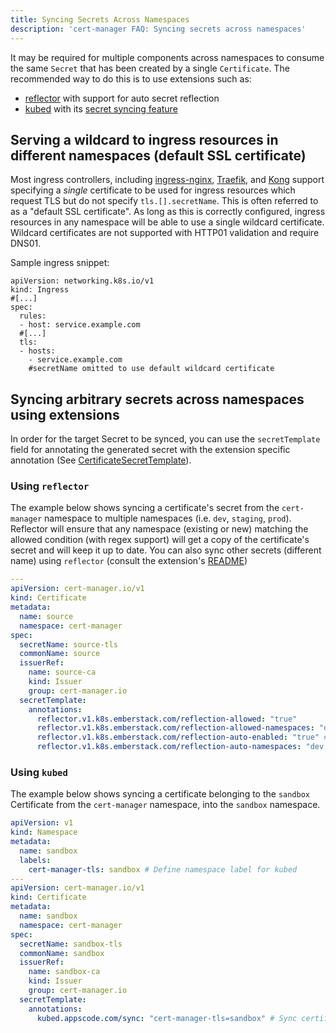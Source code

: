 ```yaml
---
title: Syncing Secrets Across Namespaces
description: 'cert-manager FAQ: Syncing secrets across namespaces'
---
```


It may be required for multiple components across namespaces to consume the same
`Secret` that has been created by a single `Certificate`. The recommended way to
do this is to use extensions such as:
  - [reflector](https://github.com/emberstack/kubernetes-reflector) with support
   for auto secret reflection
  - [kubed](https://github.com/appscode/kubed) with its 
  [secret syncing feature](https://appscode.com/products/kubed/v0.11.0/guides/config-syncer/intra-cluster/)

## Serving a wildcard to ingress resources in different namespaces (default SSL certificate)

Most ingress controllers, including [ingress-nginx](https://kubernetes.github.io/ingress-nginx/user-guide/tls/#default-ssl-certificate), [Traefik](https://docs.traefik.io/https/tls/#default-certificate), and [Kong](https://docs.konghq.com/2.0.x/configuration/#ssl_cert) support specifying a _single_ certificate to be used for ingress resources which request TLS but do not specify `tls.[].secretName`. This is often referred to as a "default SSL certificate". As long as this is correctly configured, ingress resources in any namespace will be able to use a single wildcard certificate. Wildcard certificates are not supported with HTTP01 validation and require DNS01.

Sample ingress snippet:

```
apiVersion: networking.k8s.io/v1
kind: Ingress
#[...]
spec:
  rules:
  - host: service.example.com
  #[...]
  tls:
  - hosts:
    - service.example.com
    #secretName omitted to use default wildcard certificate
```


## Syncing arbitrary secrets across namespaces using extensions

In order for the target Secret to be synced, you can use the `secretTemplate` field 
for annotating the generated secret with the extension specific annotation (See [CertificateSecretTemplate]).


### Using `reflector`
 The example below shows syncing a certificate's secret from the `cert-manager` namespace to multiple namespaces (i.e. `dev`, `staging`, `prod`).
 Reflector will ensure that any namespace (existing or new) matching the allowed condition (with regex support) will get a copy of the certificate's secret and will keep it up to date.
 You can also sync other secrets (different name) using `reflector` (consult the extension's [README](https://github.com/emberstack/kubernetes-reflector/blob/main/README.md))

```yaml
---
apiVersion: cert-manager.io/v1
kind: Certificate
metadata:
  name: source
  namespace: cert-manager
spec:
  secretName: source-tls
  commonName: source
  issuerRef:
    name: source-ca
    kind: Issuer
    group: cert-manager.io
  secretTemplate:
    annotations:
      reflector.v1.k8s.emberstack.com/reflection-allowed: "true"  
      reflector.v1.k8s.emberstack.com/reflection-allowed-namespaces: "dev,staging,prod"  # Control destination namespaces
      reflector.v1.k8s.emberstack.com/reflection-auto-enabled: "true" # Auto create reflection for matching namespaces
      reflector.v1.k8s.emberstack.com/reflection-auto-namespaces: "dev,staging,prod" # Control auto-reflection namespaces
```


### Using `kubed`
 The example below shows syncing
a certificate belonging to the `sandbox` Certificate from the `cert-manager`
namespace, into the `sandbox` namespace.

```yaml
apiVersion: v1
kind: Namespace
metadata:
  name: sandbox
  labels:
    cert-manager-tls: sandbox # Define namespace label for kubed
---
apiVersion: cert-manager.io/v1
kind: Certificate
metadata:
  name: sandbox
  namespace: cert-manager
spec:
  secretName: sandbox-tls
  commonName: sandbox
  issuerRef:
    name: sandbox-ca
    kind: Issuer
    group: cert-manager.io
  secretTemplate:
    annotations:
      kubed.appscode.com/sync: "cert-manager-tls=sandbox" # Sync certificate to matching namespaces
```

[CertificateSecretTemplate]: ../reference/api-docs.md#cert-manager.io/v1.CertificateSecretTemplate